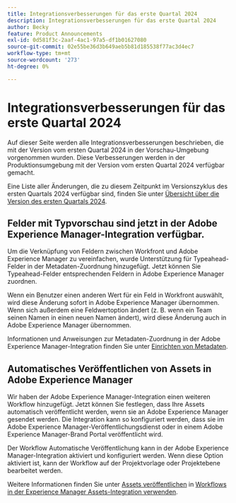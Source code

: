 ```yaml
---
title: Integrationsverbesserungen für das erste Quartal 2024
description: Integrationsverbesserungen für das erste Quartal 2024
author: Becky
feature: Product Announcements
exl-id: 0d581f3c-2aaf-4ac1-97a5-df1b01627080
source-git-commit: 02e55be36d3b649aeb5b81d185538f77ac3d4ec7
workflow-type: tm+mt
source-wordcount: '273'
ht-degree: 0%

---
```


# Integrationsverbesserungen für das erste Quartal 2024

Auf dieser Seite werden alle Integrationsverbesserungen beschrieben, die mit der Version vom ersten Quartal 2024 in der Vorschau-Umgebung vorgenommen wurden. Diese Verbesserungen werden in der Produktionsumgebung mit der Version vom ersten Quartal 2024 verfügbar gemacht.

Eine Liste aller Änderungen, die zu diesem Zeitpunkt im Versionszyklus des ersten Quartals 2024 verfügbar sind, finden Sie unter [Übersicht über die Version des ersten Quartals 2024](/help/quicksilver/product-announcements/product-releases/24-q1-release-activity/24-q1-release-overview.md).

## Felder mit Typvorschau sind jetzt in der Adobe Experience Manager-Integration verfügbar.

Um die Verknüpfung von Feldern zwischen Workfront und Adobe Experience Manager zu vereinfachen, wurde Unterstützung für Typeahead-Felder in der Metadaten-Zuordnung hinzugefügt. Jetzt können Sie Typeahead-Felder entsprechenden Feldern in Adobe Experience Manager zuordnen.

Wenn ein Benutzer einen anderen Wert für ein Feld in Workfront auswählt, wird diese Änderung sofort in Adobe Experience Manager übernommen. Wenn sich außerdem eine Feldwertoption ändert (z. B. wenn ein Team seinen Namen in einen neuen Namen ändert), wird diese Änderung auch in Adobe Experience Manager übernommen.

Informationen und Anweisungen zur Metadaten-Zuordnung in der Adobe Experience Manager-Integration finden Sie unter [Einrichten von Metadaten](/help/quicksilver/administration-and-setup/configure-integrations/configure-aacs-integration.md#set-up-metadata-optional).

## Automatisches Veröffentlichen von Assets in Adobe Experience Manager

Wir haben der Adobe Experience Manager-Integration einen weiteren Workflow hinzugefügt. Jetzt können Sie festlegen, dass Ihre Assets automatisch veröffentlicht werden, wenn sie an Adobe Experience Manager gesendet werden. Die Integration kann so konfiguriert werden, dass sie im Adobe Experience Manager-Veröffentlichungsdienst oder in einem Adobe Experience Manager-Brand Portal veröffentlicht wird.

Der Workflow Automatische Veröffentlichung kann in der Adobe Experience Manager-Integration aktiviert und konfiguriert werden. Wenn diese Option aktiviert ist, kann der Workflow auf der Projektvorlage oder Projektebene bearbeitet werden.

Weitere Informationen finden Sie unter [Assets veröffentlichen](/help/quicksilver/documents/adobe-workfront-for-experience-manager-assets-essentials/use-aem-workflows.md#publishing-assets) in [Workflows in der Experience Manager Assets-Integration verwenden](/help/quicksilver/documents/adobe-workfront-for-experience-manager-assets-essentials/use-aem-workflows.md).
